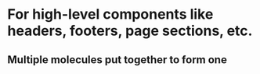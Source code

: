 # For high-level components like headers, footers, page sections, etc.

## Multiple molecules put together to form one